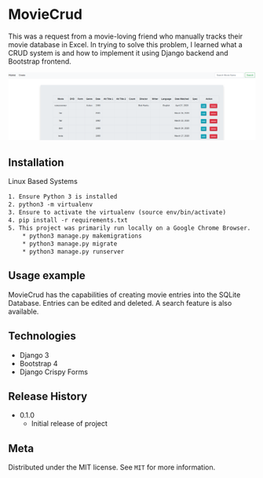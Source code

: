 # MovieCrud
This was a request from a movie-loving friend who manually tracks their movie database in Excel. In trying to solve this problem, I learned what a CRUD system is and how to implement it using Django backend and Bootstrap frontend.

![](./image.png)

## Installation

Linux Based Systems
```
1. Ensure Python 3 is installed
2. python3 -m virtualenv
3. Ensure to activate the virtualenv (source env/bin/activate)
4. pip install -r requirements.txt
5. This project was primarily run locally on a Google Chrome Browser. 
    * python3 manage.py makemigrations
    * python3 manage.py migrate
    * python3 manage.py runserver
```

## Usage example

MovieCrud has the capabilities of creating movie entries into the SQLite Database. Entries can be edited and deleted. A search feature is also available.

## Technologies
* Django 3
* Bootstrap 4
* Django Crispy Forms


## Release History

* 0.1.0
    * Initial release of project


## Meta

Distributed under the MIT license. See ``MIT`` for more information.
